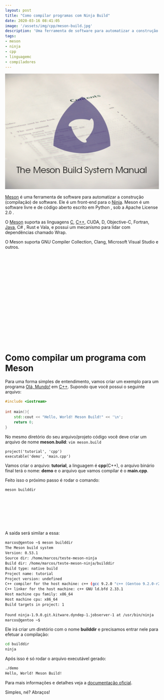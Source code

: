 ```yaml
---
layout: post
title: "Como compilar programas com Ninja Build"
date: 2020-03-16 08:41:05
image: '/assets/img/cpp/meson-build.jpg'
description: 'Uma ferramenta de software para automatizar a construção (compilação) de software.'
tags:
- meson
- ninja
- cpp
- linguagemc
- compiladores
---
```


![Como Compilar Programas com Meson Build](/assets/img/cpp/meson-build.jpg)


[Meson](https://mesonbuild.com/) é uma ferramenta de software para automatizar a construção (compilação) de software. Ele é um front-end para o [Ninja](https://terminalroot.com.br/2020/03/como-compilar-programas-com-ninja-build.html). Meson é um software livre e de código aberto escrito em Python , sob a Apache License 2.0 .

O [Meson](https://en.wikipedia.org/wiki/Meson_(software)) suporta as linguagens [C](https://terminalroot.com.br/2014/12/linguagem-c-utilizando-as-funcoes-fopen.html), [C++](https://terminalroot.com.br/cpp), CUDA, D, Objective-C, Fortran, [Java](https://terminalroot.com.br/2019/10/jython-a-linguagem-que-mistura-java-com-python.html), C# , Rust e Vala, e possui um mecanismo para lidar com dependências chamado Wrap.

O Meson suporta GNU Compiler Collection, Clang, Microsoft Visual Studio e outros.

<!-- QUADRADO -->
<script async src="//pagead2.googlesyndication.com/pagead/js/adsbygoogle.js"></script>
<ins class="adsbygoogle"
style="display:inline-block;width:336px;height:280px"
data-ad-client="ca-pub-2838251107855362"
data-ad-slot="5351066970"></ins>
<script>
(adsbygoogle = window.adsbygoogle || []).push({});
</script>

# Como compilar um programa com Meson
Para uma forma simples de entendimento, vamos criar um exemplo para um programa [Olá, Mundo!](https://terminalroot.com.br/2019/10/linguagem-de-programacao.html) em [C++](https://terminalroot.com.br/cpp). Supondo que você possui o seguinte arquivo:
```cpp
#include <iostream>

int main(){
    std::cout << "Hello, World! Meson Build!" << '\n';
    return 0;
}
```

No mesmo diretório do seu arquivo/projeto código você deve criar um arquivo de nome **meson.build**: `vim meson.build`
```meson
project('tutorial', 'cpp')
executable('demo', 'main.cpp')
```

Vamos criar o arquivo: **tutorial**, a linguagem é **cpp**(C++), o arquivo binário final terá o nome: **demo** e o arquivo que vamos compilar é o **main.cpp**.

Feito isso o próximo passo é rodar o comando:
```sh
meson builddir
```

<!-- LISTA MIN -->
<script async src="//pagead2.googlesyndication.com/pagead/js/adsbygoogle.js"></script>
<ins class="adsbygoogle"
style="display:inline-block;width:730px;height:95px"
data-ad-client="ca-pub-2838251107855362"
data-ad-slot="5351066970"></ins>
<script>
(adsbygoogle = window.adsbygoogle || []).push({});
</script>

A saída será similar a essa:
```sh
marcos@gentoo ~$ meson builddir
The Meson build system
Version: 0.53.1
Source dir: /home/marcos/teste-meson-ninja
Build dir: /home/marcos/teste-meson-ninja/builddir
Build type: native build
Project name: tutorial
Project version: undefined
C++ compiler for the host machine: c++ (gcc 9.2.0 "c++ (Gentoo 9.2.0-r2 p3) 9.2.0")
C++ linker for the host machine: c++ GNU ld.bfd 2.33.1
Host machine cpu family: x86_64
Host machine cpu: x86_64
Build targets in project: 1

Found ninja-1.9.0.git.kitware.dyndep-1.jobserver-1 at /usr/bin/ninja
marcos@gentoo ~$ 
```

<!-- RETANGULO LARGO 2 -->
<script async src="//pagead2.googlesyndication.com/pagead/js/adsbygoogle.js"></script>
<ins class="adsbygoogle"
style="display:block; text-align:center;"
data-ad-layout="in-article"
data-ad-format="fluid"
data-ad-client="ca-pub-2838251107855362"
data-ad-slot="8549252987"></ins>
<script>
(adsbygoogle = window.adsbygoogle || []).push({});
</script>

Ele irá criar um diretório com o nome **builddir** e precisamos entrar nele para efetuar a compilação:
```sh
cd builddir
ninja
```

Após isso é só rodar o arquivo executável gerado:
```sh
./demo
Hello, World! Meson Build!
```

Para mais informações e detalhes veja a [documentação oficial](https://mesonbuild.com/Tutorial.html).

Simples, né? Abraços!
